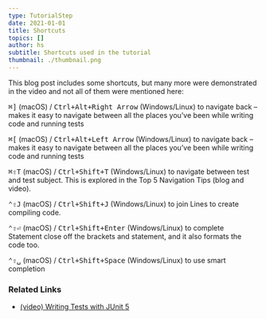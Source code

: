 ```yaml
---
type: TutorialStep
date: 2021-01-01
title: Shortcuts
topics: []
author: hs
subtitle: Shortcuts used in the tutorial
thumbnail: ./thumbnail.png
---
```


This blog post includes some shortcuts, but many more were demonstrated in the video and not all of them were mentioned here:

<kbd>⌘\]</kbd> (macOS) / <kbd>Ctrl+Alt+Right Arrow</kbd> (Windows/Linux) to navigate back – makes it easy to navigate between all the places you’ve been while writing code and running tests

<kbd>⌘\[</kbd> (macOS) / <kbd>Ctrl+Alt+Left Arrow</kbd> (Windows/Linux) to navigate back – makes it easy to navigate between all the places you’ve been while writing code and running tests

<kbd>⌘⇧T</kbd> (macOS) / <kbd>Ctrl+Shift+T</kbd> (Windows/Linux) to navigate between test and test subject. This is explored in the Top 5 Navigation Tips (blog and video).

<kbd>⌃⇧J</kbd> (macOS) / <kbd>Ctrl+Shift+J</kbd> (Windows/Linux) to join Lines to create compiling code.

<kbd>⌃⇧⏎</kbd> (macOS) / <kbd>Ctrl+Shift+Enter</kbd> (Windows/Linux) to complete Statement close off the brackets and statement, and it also formats the code too.

<kbd>⌃⇧␣</kbd> (macOS) / <kbd>Ctrl+Shift+Space</kbd> (Windows/Linux) to use smart completion

### Related Links

- [(video) Writing Tests with JUnit 5](https://www.youtube.com/watch?v=we3zJE3hlWE)
